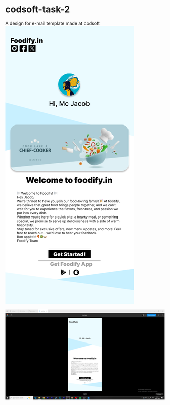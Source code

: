 # codsoft-task-2
A design for e-mail template made at codsoft
![Image Alt](https://github.com/TusharBamal/codsoft-task-3/blob/main/Screenshot%20(88).png?raw=true)

![Image Alt](https://github.com/TusharBamal/codsoft-task-3/blob/main/Screenshot%20(87).png?raw=true)
